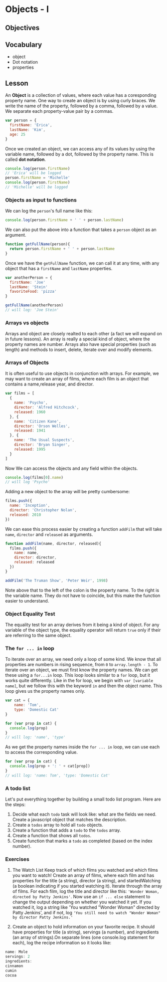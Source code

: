 # Objects - I

## Objectives

## Vocabulary

* object
* Dot notation
* properties

## Lesson

An **Object** is a collection of values, where each value has a coresponding property name. One way to create an object is by using curly braces. We write the name of the property, followed by a comma, followed by a value. We separate each property-value pair by a commas.

```js
var person = {
  firstName: 'Erica',
  lastName: 'Kim',
  age: 25
}
```

Once we created an object, we can access any of its values by using the variable name, followed by a dot, followed by the property name. This is called **dot notation**.

```js
console.log(person.firstName)
// 'Erica' will be logged
person.firstName = 'Michelle'
console.log(person.firstName)
// 'Michelle' will be logged
```

### Objects as input to functions

We can log the `person`'s full name like this:

```js
console.log(person.firstName + ' ' + person.lastName)
```

We can also put the above into a function that takes a `person` object as an argument.

```js
function getFullName(person){
  return person.firstName + ' ' + person.lastName
}
```

Once we have the `getFullName` function, we can call it at any time, with any object that has a `firstName` and `lastName` properties.

```js
var anotherPerson = {
  firstName: 'Joe'
  lastName: 'Stein'
  favoriteFood: 'pizza'
}

getFullName(anotherPerson)
// will log: 'Joe Stein'
```

### Arrays vs objects

Arrays and object are closely realted to each other (a fact we will expand on in future lessons). An array is really a special kind of object, where the property names are number. Arrays also have special properties (such as length) and methods to insert, delete, iterate over and modify elements.

### Arrays of Objects

It is often useful to use objects in conjunction with arrays. For example, we may want to create an array of films, where each film is an object that contains a name,release year, and director.

```js
var films = [
  {
    name: 'Psycho',
    director: 'Alfred Hitchcock',
    released: 1960
  }, {
    name: 'Citizen Kane',
    director: 'Orson Welles',
    released: 1941
  }, {
    name: 'The Usual Suspects',
    director: 'Bryan Singer',
    released: 1995
  }
]
```

Now We can access the objects and any field within the objects.

```js
console.log(films[0].name)
// will log 'Psycho'
```

Adding a new object to the array will be pretty cumbersome:

```js
films.push({
  name: 'Inception',
  director: 'Christopher Nolan',
  released: 2010
})
```

We can ease this process easier by creating a function `addFilm` that will take `name`, `director` and `released` as arguments.

```js
function addFilm(name, director, released){
  films.push({
    name: name,
    director: director,
    released: released
  })
}

addFilm('The Truman Show', 'Peter Weir', 1998)
```

Note above that to the left of the colon is the property name. To the right is the variable name. They do not have to coincide, but this make the function easier to understand.

### Object Equality Test

The equality test for an array derives from it being a kind of object. For any variable of the object type, the equality operator will return `true` only if their are referring to the same object.

### The `for ... in` loop

To iterate over an array, we need only a loop of some kind. We know that all properties are numbers in rising sequence, from `0` to `array.length - 1`. To iterate over an object, we must first know the property names. We can get these using a `for...in` loop. This loop looks similar to a `for` loop, but it works quite differently. Like in the for loop, we begin with `var [variable name]`, but we follow this with the keyword `in` and then the object name. This loop gives us the property names only.

```js
var cat = {
    name: 'Tom',
    type: 'Domestic Cat'
}

for (var prop in cat) {
  console.log(prop)
}
// will log: 'name', 'type'
```

As we get the property names inside the `for ... in` loop, we can use each to access the corresponding value.

```js
for (var prop in cat) {
  console.log(prop + ': ' + cat[prop])
}
// will log: 'name: Tom', 'type: 'Domestic Cat'
```

### A todo list

Let's put everything together by building a small todo list program. Here are the steps:
1. Decide what each `todo` task will look like: what are the fields we need. Create a javascript object that matches the description.
2. Create a `todos` array to hold all `todo` objects.
3. Create a function that adds a `todo` to the `todos` array.
4. Create a function that shows all `todos`.
5. Create function that marks a `todo` as completed (based on the index number).

### Exercises

1. The Watch List
Keep track of which films you watched and which films you want to watch! Create an array of films, where each film and has properties for the title (a string), director (a string), and startedWatching (a boolean indicating if you started watching it).
Iterate through the array of films. For each film, log the title and director like this: `'Wonder Woman, directed by Patty Jenkins'`.
Now use an `if ... else` statement to change the output depending on whether you watched it yet. If you watched it, log a string like 'You watched "Wonder Woman" directed by Patty Jenkins', and if not, log  `'You still need to watch "Wonder Woman" by director Patty Jenkins.'`

2. Create an object to hold information on your favorite recipe. It should have properties for title (a string), servings (a number), and ingredients (an array of strings).On separate lines (one console.log statement for each), log the recipe information so it looks like:

```js
name: Mole
servings: 2
ingredients:
cinnamon
cumin
cocoa
```
